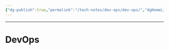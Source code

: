 ```yaml
---
{"dg-publish":true,"permalink":"/tech-notes/dev-ops/dev-ops/","dgHomeLink":true,"dgPassFrontmatter":false}
---
```


---
# DevOps